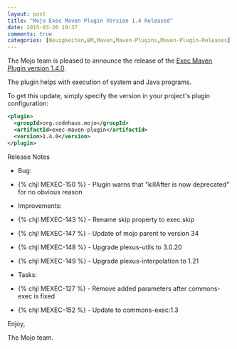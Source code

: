 ```yaml
---
layout: post
title: "Mojo Exec Maven Plugin Version 1.4 Released"
date: 2015-03-26 19:37
comments: true
categories: [Neuigkeiten,BM,Maven,Maven-Plugins,Maven-Plugin-Releases]
---
```

The Mojo team is pleased to announce the release of the 
[Exec Maven Plugin version 1.4.0](http://mojo.codehaus.org/exec-maven-plugin/).

The plugin helps with execution of system and Java programs.


To get this update, simply specify the version in your project's
plugin configuration:

``` xml
<plugin>
  <groupId>org.codehaus.mojo</groupId>
  <artifactId>exec-maven-plugin</artifactId>
  <version>1.4.0</version>
</plugin>
```

Release Notes

* Bug:

 * {% chjl MEXEC-150 %} - Plugin warns that "killAfter is now deprecated" for no obvious reason

* Improvements:

 * {% chjl MEXEC-143 %} - Rename skip property to exec.skip
 * {% chjl MEXEC-147 %} - Update of mojo parent to version 34
 * {% chjl MEXEC-148 %} - Upgrade plexus-utils to 3.0.20
 * {% chjl MEXEC-149 %} - Upgrade plexus-interpolation to 1.21

* Tasks:

 * {% chjl MEXEC-127 %} - Remove added parameters after commons-exec is fixed
 * {% chjl MEXEC-152 %} - Update to commons-exec:1.3

Enjoy,

The Mojo team.
